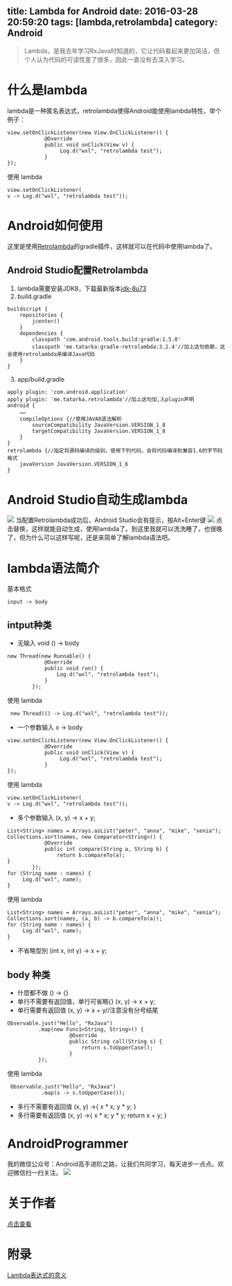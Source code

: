 title: Lambda for Android
date: 2016-03-28 20:59:20
tags: [lambda,retrolambda]
category: Android
---
> Lambda，是我去年学习RxJava时知道的，它让代码看起来更加简洁，但个人认为代码的可读性差了很多，因此一直没有去深入学习。

# 什么是lambda
lambda是一种匿名表达式，retrolambda使得Android能使用lambda特性，举个例子：
```
view.setOnClickListener(new View.OnClickListener() {
            @Override
            public void onClick(View v) {
                 Log.d("wxl", "retrolambda test");
            }
});
```
使用 lambda
```
view.setOnClickListener(
v -> Log.d("wxl", "retrolambda test"));
```
<!--more-->

# Android如何使用
这里是使用[Retrolambda](https://github.com/evant/gradle-retrolambda)的gradle插件，这样就可以在代码中使用lambda了。

## Android Studio配置Retrolambda
1. lambda需要安装JDK8，下载最新版本[jdk-8u73](http://www.oracle.com/technetwork/java/javase/downloads/jdk8-downloads-2133151.html)
2.  build.gradle
```
buildscript {
    repositories {
        jcenter()
    }
    dependencies {
        classpath 'com.android.tools.build:gradle:1.5.0'
        classpath 'me.tatarka:gradle-retrolambda:3.2.4'//加上这句依赖，这会使用retrolambda来编译Java代码
    }
}
```
3.  app/build.gradle 
```
apply plugin: 'com.android.application'
apply plugin: 'me.tatarka.retrolambda'//加上这句加,入plugin声明
android {
	……
    compileOptions {//使用JAVA8语法解析
        sourceCompatibility JavaVersion.VERSION_1_8
        targetCompatibility JavaVersion.VERSION_1_8
    }
}
retrolambda {//指定将源码编译的级别，使用下列代码，会将代码编译到兼容1.6的字节码格式
    javaVersion JavaVersion.VERSION_1_6
}
```


# Android Studio自动生成lambda
![](http://7q5c2h.com1.z0.glb.clouddn.com/lambda4android1.png)
当配置Retrolambda成功后，Android Studio会有提示，按Alt+Enter键
![](http://7q5c2h.com1.z0.glb.clouddn.com/lambda4android2.png)
点击替换，这样就能自动生成，使用lambda了。到这里我就可以洗洗睡了，也很晚了，但为什么可以这样写呢，还是来简单了解lambda语法吧。

# lambda语法简介 
基本格式
```
input -> body
```
## intput种类
* 无输入 void
() -> body
```
new Thread(new Runnable() {
            @Override
            public void run() {
                Log.d("wxl", "retrolambda test");
            }
        });
```
使用 lambda
```
 new Thread(() -> Log.d("wxl", "retrolambda test"));
```

* 一个参数输入
x -> body
```
view.setOnClickListener(new View.OnClickListener() {
            @Override
            public void onClick(View v) {
                 Log.d("wxl", "retrolambda test");
            }
});
```
使用 lambda
```
view.setOnClickListener(
v -> Log.d("wxl", "retrolambda test"));
```
* 多个参数输入
(x, y) -> x + y;
```
List<String> names = Arrays.asList("peter", "anna", "mike", "xenia");
Collections.sort(names, new Comparator<String>() {
            @Override
            public int compare(String a, String b) {
                return b.compareTo(a);
}
        });
for (String name : names) {
     Log.d("wxl", name);
}
```
使用 lambda
```
List<String> names = Arrays.asList("peter", "anna", "mike", "xenia");
Collections.sort(names, (a, b) -> b.compareTo(a));
for (String name : names) {
     Log.d("wxl", name);
}
```

* 不省略型別
(int x, int y) -> x + y;

##  body 种类
* 什麼都不做
() -> {}
* 单行不需要有返回值，单行可省略{}
(x, y) -> x + y;
* 单行需要有返回值
(x, y) -> x + y//注意没有分号结尾
```
Observable.just("Hello", "RxJava")
          .map(new Func1<String, String>() {
                    @Override
                    public String call(String s) {
                        return s.toUpperCase();
                    }
          });
```
使用 lambda
```
 Observable.just("Hello", "RxJava")
           .map(s -> s.toUpperCase());
```
* 多行不需要有返回值
(x, y) ->{
  x * x;
  y * y;
}
* 多行需要有返回值
(x, y) ->{
  x * x;
  y * y;
  return x + y;
}
 
# AndroidProgrammer
我的微信公众号：Android高手进阶之路，让我们共同学习，每天进步一点点。欢迎微信扫一扫关注。
![](http://7q5c2h.com1.z0.glb.clouddn.com/qrcode_AndroidProgrammer.jpg)

# 关于作者
[点击查看](http://wuxiaolong.me/about/)

# 附录
[Lambda表达式的意义](http://www.jianshu.com/p/f02b04344365)